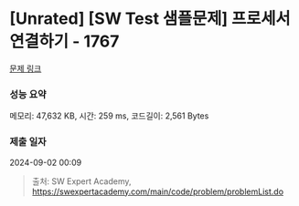 # [Unrated] [SW Test 샘플문제] 프로세서 연결하기 - 1767 

[문제 링크](https://swexpertacademy.com/main/code/problem/problemDetail.do?contestProbId=AV4suNtaXFEDFAUf) 

### 성능 요약

메모리: 47,632 KB, 시간: 259 ms, 코드길이: 2,561 Bytes

### 제출 일자

2024-09-02 00:09



> 출처: SW Expert Academy, https://swexpertacademy.com/main/code/problem/problemList.do